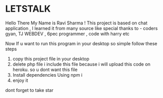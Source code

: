 # LETSTALK

Hello There My Name is Ravi Sharma !
This project is based on chat application , I learned it from many source like 
special thanks to - coders gyan, TJ WEBDEV , 6pec programmer , code with harry etc

Now If u want to run this program in your desktop 
so simple follow these steps


1. copy this project file in your desktop
2. delete php file i include this file because i will upload this code on heroku. so u dont want this file
3. Install dependencies Using npm i 
4. enjoy it


dont forget to take star
